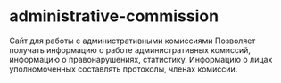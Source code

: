 # administrative-commission
Сайт для работы с административными комиссиями
Позволяет получать информацию о работе административных комиссий, информацию о правонарушениях, статистику. Информацию о лицах уполномоченных составлять протоколы, членах комиссии.

